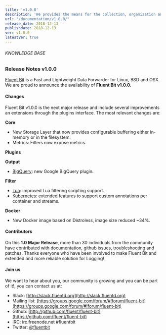 ```yaml
---
title: 'v1.0.0'
description: 'We provides the means for the collection, organization and computerized retrieval of knowledgeand Lightweight Data Forwarder for Linux, BSD and OSX. We are proud to announce the availability of Fluent Bit v1.0.0.'
url: "/documentation/v1.0.0/"
release_date: 2018-12-13
publishdate: 2018-12-13
ver: v1.0.0
latestVer: true
---
```



###### KNOWLEDGE BASE

### Release Notes v1.0.0

[Fluent Bit](https://fluentbit.io/) is a Fast and Lightweight Data Forwarder for Linux, BSD and OSX. We are proud to announce the availability of **Fluent Bit v1.0.0.**

#### Changes

Fluent Bit v1.0.0 is the next major release and include several improvements an extensions through the plugins interface. The most relevant changes are:


**Core**

* New Storage Layer that now provides configurable buffering either in-memory or in the filesystem.
* Metrics: Filters now expose metrics.


**Plugins**
    
**Output**
        
* [BigQuery](https://docs.fluentbit.io/manual/output/bigquery): new Google BigQuery plugin.
    
**Filter**
        
* [Lua](https://docs.fluentbit.io/manual/filter/lua): improved Lua filtering scripting support.
* [Kubernetes](https://docs.fluentbit.io/manual/filter/kubernetes): extended features to support custom annotations per container and streams.


**Docker**
    
* New Docker image based on Distroless, image size reduced ~34%.


#### Contributors

On this **1.0 Major Release**, more than 30 individuals from the community have contributed with documentation, github issues, troubleshooting and patches. Thanks everyone who have been involved to make Fluent Bit and extended and more reliable solution for Logging!

#### Join us

We want to hear about you, our community is growing and you can be part of it!, you can contact us at:

* Slack: [http://slack.fluentd.org](http://slack.fluentd.org)
* Mailing list: [https://groups.google.com/forum/#!forum/fluent-bit](https://groups.google.com/forum/#!forum/fluent-bit)
* Github: [http://github.com/fluent/fluent-bit](https://github.com/fluent/fluent-bit)
* IRC: irc.freenode.net #fluentbit
* Twitter: [@fluentbit](https://twitter.com/fluentbit)